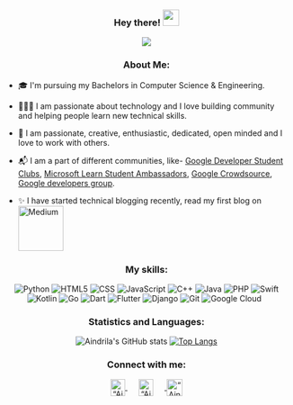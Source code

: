 
<div align = "center"> 

  ### Hey there! <img src="https://github.com/TheDudeThatCode/TheDudeThatCode/blob/master/Assets/Hi.gif" width="29px">   
![](https://media.giphy.com/media/L1R1tvI9svkIWwpVYr/giphy.gif) </div>

<div align = "center"> 
  
  ### About Me: </div>


- 🎓 I'm pursuing my Bachelors in Computer Science & Engineering.

- 👩🏻‍💻 I am passionate about technology and I love building community and helping people learn new technical skills.
  
- 🥰 I am passionate, creative, enthusiastic, dedicated, open minded and I love to work with others.
  
- 📬 I am a part of different communities, like- [Google Developer Student Clubs](https://developers.google.com/community/dsc), [Microsoft Learn Student Ambassadors](https://studentambassadors.microsoft.com/), [Google Crowdsource](https://crowdsource.google.com/), [Google developers group](https://developers.google.com/community/gdg).
  
- ✨ I have started technical blogging recently, read my first blog on <a href="https://aindriladas20002000.medium.com/becoming-a-microsoft-learn-student-ambassador-all-you-need-to-know-99a6d36e3e6"> <img align="" width="80px" img alt="Medium" src="https://img.shields.io/badge/Medium-12100E?style=for-the-badge&logo=medium&logoColor=white"/>
</a>  


<div align = "center"> 
  
  ### My skills:
  <img alt="Python" src="https://img.shields.io/badge/Python-3776AB?style=for-the-badge&logo=python&logoColor=white">
  <img alt="HTML5" src="https://img.shields.io/badge/HTML5-E34F26?style=for-the-badge&logo=html5&logoColor=white">
  <img alt="CSS" src="https://img.shields.io/badge/CSS-239120?&style=for-the-badge&logo=css3&logoColor=white">
  <img alt="JavaScript" src="https://img.shields.io/badge/JavaScript-F7DF1E?style=for-the-badge&logo=javascript&logoColor=black">
  
  <img alt="C++" src="https://img.shields.io/badge/C%2B%2B-00599C?style=for-the-badge&logo=c%2B%2B&logoColor=white">
  <img alt="Java" src="https://img.shields.io/badge/Java-ED8B00?style=for-the-badge&logo=java&logoColor=white">
  <img alt="PHP" src="https://img.shields.io/badge/PHP-777BB4?style=for-the-badge&logo=php&logoColor=white">
  <img alt="Swift" src="https://img.shields.io/badge/Swift-FA7343?style=for-the-badge&logo=swift&logoColor=white">
  <br>
  <img alt="Kotlin" src="https://img.shields.io/badge/Kotlin-0095D5?&style=for-the-badge&logo=kotlin&logoColor=white">
  <img alt="Go" src="https://img.shields.io/badge/Go-00ADD8?style=for-the-badge&logo=go&logoColor=white">
  <img alt="Dart" src="https://img.shields.io/badge/Dart-0175C2?style=for-the-badge&logo=dart&logoColor=white">
  <img alt="Flutter" src="https://img.shields.io/badge/Flutter-02569B?style=for-the-badge&logo=flutter&logoColor=white">
  <img alt="Django" src="https://img.shields.io/badge/Django-092E20?style=for-the-badge&logo=django&logoColor=green">
  <img alt="Git" src="https://img.shields.io/badge/Git-F05032?style=for-the-badge&logo=git&logoColor=white">
  <img alt="Google Cloud" src="https://img.shields.io/badge/Google_Cloud-4285F4?style=for-the-badge&logo=google-cloud&logoColor=white">
  <img alt="" src="https://img.shields.io/badge/microsoft%20azure-0089D6?style=for-the-badge&logo=microsoft-azure&logoColor=white">
  <img alt="" src="https://img.shields.io/badge/Android-3DDC84?style=for-the-badge&logo=android&logoColor=white">
  
 
  
  
  
  
 ### Statistics and Languages:
  
  ![Aindrila's GitHub stats](https://github-readme-stats.vercel.app/api?username=aindrila2412&show_icons=true&theme=radical)
  [![Top Langs](https://github-readme-stats.vercel.app/api/top-langs/?username=aindrila2412&layout=compact&&theme=radical)](https://github.com/aindrila2412/github-readme-stats)


  
  ### Connect with me:
  
  <p align="center">
  <a href="https://www.linkedin.com/in/aindrila-das24/">
    <img align="center" width="26px" img src="https://www.vectorlogo.zone/logos/linkedin/linkedin-icon.svg" alt=“Aindrila linkdin profile" height="30" width="30">
  </a>
   <a href="https://twitter.com/AindrilaDas11">
    <img align="center" width="26px" img src="https://www.vectorlogo.zone/logos/twitter/twitter-icon.svg" 
    alt=“Aindrila twitter profile" height="30" width="30" hspace="20">
  </a>     
    <a href="https://www.instagram.com/__aindrila">
    <img align="center" width="28px" img src="https://www.vectorlogo.zone/logos/instagram/instagram-icon.svg" alt=“Aindrila Instagram Profile" height="30" width="30" >
  </a>
</p>
  
